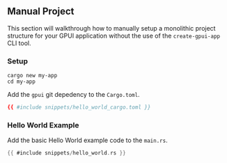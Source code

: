 ## Manual Project

This section will walkthrough how to manually setup a monolithic project structure for your GPUI application without the use of the `create-gpui-app` CLI tool.

### Setup

```
cargo new my-app
cd my-app
```

Add the `gpui` git depedency to the `Cargo.toml`.

```toml
{{ #include snippets/hello_world_cargo.toml }}
```

### Hello World Example

Add the basic Hello World example code to the `main.rs`.

```rust
{{ #include snippets/hello_world.rs }}
```
